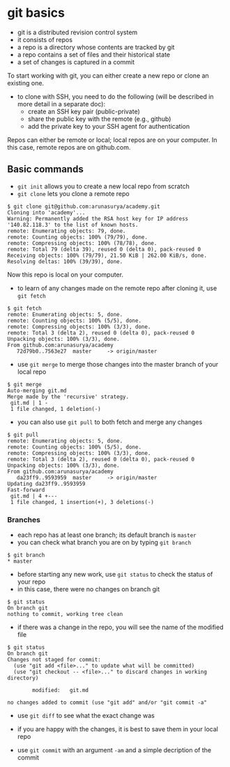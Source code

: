 # git basics

- git is a distributed revision control system
- it consists of repos
- a repo is a directory whose contents are tracked by git
- a repo contains a set of files and their historical state
- a set of changes is captured in a commit

To start working with git, you can either create a new repo or clone an existing one.
- to clone with SSH, you need to do the following (will be described in more detail in a separate doc):
  - create an SSH key pair (public-private)
  - share the public key with the remote (e.g., github)
  - add the private key to your SSH agent for authentication

Repos can either be remote or local; local repos are on your computer.
In this case, remote repos are on github.com.

## Basic commands

- `git init` allows you to create a new local repo from scratch
- `git clone` lets you clone a remote repo

```
$ git clone git@github.com:arunasurya/academy.git
Cloning into 'academy'...
Warning: Permanently added the RSA host key for IP address '140.82.118.3' to the list of known hosts.
remote: Enumerating objects: 79, done.
remote: Counting objects: 100% (79/79), done.
remote: Compressing objects: 100% (78/78), done.
remote: Total 79 (delta 39), reused 0 (delta 0), pack-reused 0
Receiving objects: 100% (79/79), 21.50 KiB | 262.00 KiB/s, done.
Resolving deltas: 100% (39/39), done.
```
Now this repo is local on your computer.
- to learn of any changes made on the remote repo after cloning it, use `git fetch`
```
$ git fetch
remote: Enumerating objects: 5, done.
remote: Counting objects: 100% (5/5), done.
remote: Compressing objects: 100% (3/3), done.
remote: Total 3 (delta 2), reused 0 (delta 0), pack-reused 0
Unpacking objects: 100% (3/3), done.
From github.com:arunasurya/academy
   72d79b0..7563e27  master     -> origin/master
```

- use `git merge` to merge those changes into the master branch of your local repo
```
$ git merge
Auto-merging git.md
Merge made by the 'recursive' strategy.
 git.md | 1 -
 1 file changed, 1 deletion(-)
```
- you can also use `git pull` to both fetch and merge any changes
```
$ git pull
remote: Enumerating objects: 5, done.
remote: Counting objects: 100% (5/5), done.
remote: Compressing objects: 100% (3/3), done.
remote: Total 3 (delta 2), reused 0 (delta 0), pack-reused 0
Unpacking objects: 100% (3/3), done.
From github.com:arunasurya/academy
   da23ff9..9593959  master     -> origin/master
Updating da23ff9..9593959
Fast-forward
 git.md | 4 +---
 1 file changed, 1 insertion(+), 3 deletions(-)
```

### Branches

- each repo has at least one branch; its default branch is `master`
- you can check what branch you are on by typing `git branch`
```
$ git branch
* master
```

- before starting any new work, use `git status` to check the status of your repo
- in this case, there were no changes on branch git
```
$ git status
On branch git
nothing to commit, working tree clean
```
- if there was a change in the repo, you will see the name of the modified file
```
$ git status
On branch git
Changes not staged for commit:
  (use "git add <file>..." to update what will be committed)
  (use "git checkout -- <file>..." to discard changes in working directory)

        modified:   git.md

no changes added to commit (use "git add" and/or "git commit -a"
```
- use `git diff` to see what the exact change was

- if you are happy with the changes, it is best to save them in your local repo
- use `git commit` with an argument `-am` and a simple decription of the commit
